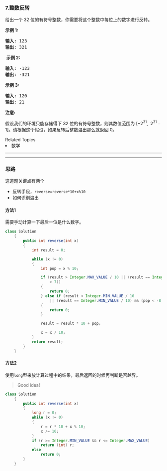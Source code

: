 ### 7.整数反转
<p>给出一个 32 位的有符号整数，你需要将这个整数中每位上的数字进行反转。</p>

<p><strong>示例&nbsp;1:</strong></p>

<pre><strong>输入:</strong> 123
<strong>输出:</strong> 321
</pre>

<p><strong>&nbsp;示例 2:</strong></p>

<pre><strong>输入:</strong> -123
<strong>输出:</strong> -321
</pre>

<p><strong>示例 3:</strong></p>

<pre><strong>输入:</strong> 120
<strong>输出:</strong> 21
</pre>

<p><strong>注意:</strong></p>

<p>假设我们的环境只能存储得下 32 位的有符号整数，则其数值范围为&nbsp;[&minus;2<sup>31</sup>,&nbsp; 2<sup>31&nbsp;</sup>&minus; 1]。请根据这个假设，如果反转后整数溢出那么就返回 0。</p>
<div><div>Related Topics</div><div><li>数学</li></div></div>



---
---


### 思路
这道题关键点有两个
- 反转手段，`reverse=reverse*10+x%10`
- 如何识别溢出

#### 方法1
需要手动计算一下最后一位是什么数字。
``` java
class Solution
    {
        public int reverse(int x)
        {
            int result = 0;

            while (x != 0)
            {
                int pop = x % 10;

                if (result > Integer.MAX_VALUE / 10 || (result == Integer.MAX_VALUE / 10) && (pop
                    > 7))
                {
                    return 0;
                } else if (result < Integer.MIN_VALUE / 10
                    || (result == Integer.MIN_VALUE / 10) && (pop < -8))
                {
                    return 0;
                }

                result = result * 10 + pop;

                x = x / 10;
            }
            return result;
        }
    }
```
#### 方法2
使用`long`型来放计算过程中的结果，最后返回的时候再判断是否越界。
>Good idea!
``` java
class Solution
    {
        public int reverse(int x)
        {
            long r = 0;
            while (x != 0)
            {
                r = r * 10 + x % 10;
                x /= 10;
            }
            if (r >= Integer.MIN_VALUE && r <= Integer.MAX_VALUE)
                return (int) r;
            else
                return 0;
        }
    }
```